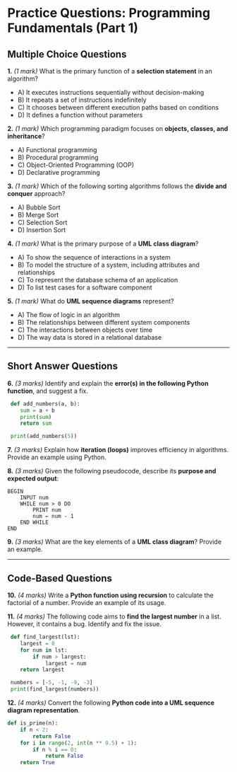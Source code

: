 # **Practice Questions: Programming Fundamentals (Part 1)**

## **Multiple Choice Questions**

**1.** *(1 mark)* What is the primary function of a **selection statement** in an algorithm?  
   - A) It executes instructions sequentially without decision-making  
   - B) It repeats a set of instructions indefinitely  
   - C) It chooses between different execution paths based on conditions  
   - D) It defines a function without parameters  

**2.** *(1 mark)* Which programming paradigm focuses on **objects, classes, and inheritance**?  
   - A) Functional programming  
   - B) Procedural programming  
   - C) Object-Oriented Programming (OOP)  
   - D) Declarative programming  

**3.** *(1 mark)* Which of the following sorting algorithms follows the **divide and conquer** approach?  
   - A) Bubble Sort  
   - B) Merge Sort  
   - C) Selection Sort  
   - D) Insertion Sort  

**4.** *(1 mark)* What is the primary purpose of a **UML class diagram**?  
   - A) To show the sequence of interactions in a system  
   - B) To model the structure of a system, including attributes and relationships  
   - C) To represent the database schema of an application  
   - D) To list test cases for a software component  

**5.** *(1 mark)* What do **UML sequence diagrams** represent?  
   - A) The flow of logic in an algorithm  
   - B) The relationships between different system components  
   - C) The interactions between objects over time  
   - D) The way data is stored in a relational database  

---

## **Short Answer Questions**

**6.** *(3 marks)* Identify and explain the **error(s) in the following Python function**, and suggest a fix.
```python
 def add_numbers(a, b):
    sum = a + b
    print(sum)
    return sum

 print(add_numbers(5))
```

**7.** *(3 marks)* Explain how **iteration (loops)** improves efficiency in algorithms. Provide an example using Python.

**8.** *(3 marks)* Given the following pseudocode, describe its **purpose and expected output**:
```
BEGIN
    INPUT num
    WHILE num > 0 DO
        PRINT num
        num ← num - 1
    END WHILE
END
```

**9.** *(3 marks)* What are the key elements of a **UML class diagram**? Provide an example.

---

## **Code-Based Questions**

**10.** *(4 marks)* Write a **Python function using recursion** to calculate the factorial of a number. Provide an example of its usage.

**11.** *(4 marks)* The following code aims to **find the largest number** in a list. However, it contains a bug. Identify and fix the issue.
```python
 def find_largest(lst):
    largest = 0
    for num in lst:
        if num > largest:
            largest = num
    return largest

 numbers = [-5, -1, -9, -3]
 print(find_largest(numbers))
```

**12.** *(4 marks)* Convert the following **Python code into a UML sequence diagram representation**.
```python
def is_prime(n):
    if n < 2:
        return False
    for i in range(2, int(n ** 0.5) + 1):
        if n % i == 0:
            return False
    return True
```

